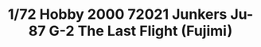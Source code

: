 ---
layout: product
title: "1/72 Hobby 2000 72021 Junkers Ju-87 G-2 The Last Flight  (Fujimi)"
price: "2000" 
desc: "Maketa"
img_path: "/assets/img/H2K72021.jpg"
brand: "N/A"
available: false
special_offer: false
new: false
soon: false
cat: "010000"
subcat: "011900"
subsubcat: "0N/A"
sifra: "H2K72021"
popular: false
---